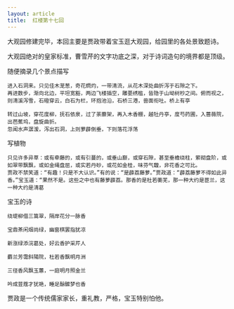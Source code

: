 ```yaml
---
layout: article
title:  红楼第十七回
---
```


大观园修建完毕，本回主要是贾政带着宝玉逛大观园，给园里的各处景致题诗。

大观园绝对的皇家标准，曹雪芹的文字功底之深，对于诗词造句的境界都是顶级。

随便摘录几个景点描写

```
进入石洞来。只见佳木茏葱，奇花熌灼，一带清流，从花木深处曲折泻于石隙之下。
再进数步，渐向北边，平坦宽豁，两边飞楼插空，雕甍绣槛，皆隐于山坳树杪之间。俯而视之，则清溪泻雪，石磴穿云，白石为栏，环抱池沿，石桥三港，兽面衔吐。桥上有亭
```
```
转过山坡，穿花度柳，抚石依泉，过了荼蘼架，再入木香棚，越牡丹亭，度芍药圃，入蔷薇院，出芭蕉坞，盘旋曲折。
忽闻水声潺湲，泻出石洞，上则萝薜倒垂，下则落花浮荡
```

写植物

```
只见许多异草：或有牵藤的，或有引蔓的，或垂山巅，或穿石隙，甚至垂檐绕柱，萦砌盘阶，或如翠带飘飘，或如金绳盘屈，或实若丹砂，或花如金桂，味芬气馥，非花香之可比。
贾政不禁笑道：“有趣！只是不大认识。”有的说：“是薜荔藤萝。”贾政道：“薜荔藤萝不得如此异香。”宝玉道：“果然不是。这些之中也有藤萝薜荔。那香的是杜若蘅芜，那一种大约是茝兰，这一种大约是清葛
```

宝玉的诗

```
绕堤柳借三篙翠，隔岸花分一脉香
```

```
宝鼎茶闲烟尚绿，幽窗棋罢指犹凉
```

```
新涨绿添浣葛处，好云香护采芹人
```

```
麝兰芳霭斜陽院，杜若香飘明月洲
```

```
三径香风飘玉蕙，一庭明月照金兰
```


```
吟成荳蔻才犹艳，睡足酴醿梦也香
```

贾政是一个传统儒家家长，重礼教，严格，宝玉特别怕他。